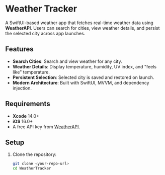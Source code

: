# Weather Tracker  

A SwiftUI-based weather app that fetches real-time weather data using **WeatherAPI**. Users can search for cities, view weather details, and persist the selected city across app launches.  

## Features  
- **Search Cities**: Search and view weather for any city.  
- **Weather Details**: Display temperature, humidity, UV index, and "feels like" temperature.  
- **Persistent Selection**: Selected city is saved and restored on launch.  
- **Modern Architecture**: Built with SwiftUI, MVVM, and dependency injection.  

## Requirements  
- **Xcode** 14.0+  
- **iOS** 16.0+  
- A free API key from [WeatherAPI](https://www.weatherapi.com/).  

## Setup  
1. Clone the repository:  
   ```bash
   git clone <your-repo-url>
   cd WeatherTracker
